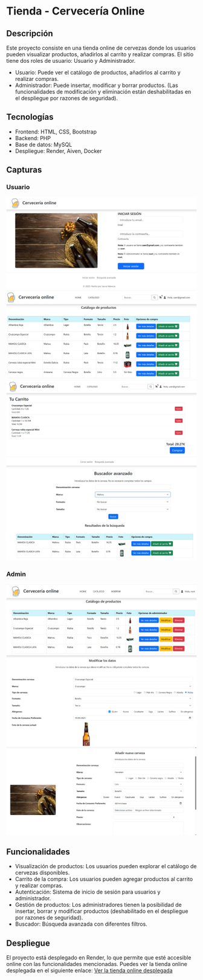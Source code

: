 # Tienda - Cervecería Online

## Descripción

Este proyecto consiste en una tienda online de cervezas donde los usuarios pueden visualizar productos, añadirlos al carrito y realizar compras. El sitio tiene dos roles de usuario: Usuario y Administrador.

- Usuario: Puede ver el catálogo de productos, añadirlos al carrito y realizar compras.
- Administrador: Puede insertar, modificar y borrar productos. (Las funcionalidades de modificación y eliminación están deshabilitadas en el despliegue por razones de seguridad).

## Tecnologías

- Frontend: HTML, CSS, Bootstrap
- Backend: PHP
- Base de datos: MySQL
- Despliegue: Render, Aiven, Docker

## Capturas

### Usuario

![Loging](/screenshots/4.JPG)
![Catalogo](/screenshots/1.JPG)
![Carrito](/screenshots/2.JPG)
![Buscador](/screenshots/3.JPG)

### Admin

![Catalogo de admin](/screenshots/7.JPG)
![Añadir cerveza](/screenshots/5.JPG)
![Modificar cerveza](/screenshots/6.JPG)

## Funcionalidades

- Visualización de productos: Los usuarios pueden explorar el catálogo de cervezas disponibles.
- Carrito de la compra: Los usuarios pueden agregar productos al carrito y realizar compras.
- Autenticación: Sistema de inicio de sesión para usuarios y administrador.
- Gestión de productos: Los administradores tienen la posibilidad de insertar, borrar y modificar productos (deshabilitado en el despliegue por razones de seguridad).
- Buscador: Búsqueda avanzada con diferentes filtros.

## Despliegue

El proyecto está desplegado en Render, lo que permite que esté accesible online con las funcionalidades mencionadas.
Puedes ver la tienda online desplegada en el siguiente enlace: [Ver la tienda online desplegada](https://cerveceria-online.onrender.com)
